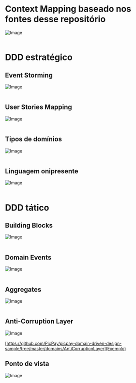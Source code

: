 # Context Mapping baseado nos fontes desse repositório<br>
![Image](../assets/picpay-contextmapper-finance_ContextMap.puml.png?raw=true)<br><br>

# DDD estratégico

## Event Storming
![Image](../assets/event-storming.jpg?raw=true)<br><br>

## User Stories Mapping<br>
![Image](../assets/userStoriesMapping.png?raw=true)<br><br>

## Tipos de domínios<br>
![Image](../assets/domains_and_subdomains.png?raw=true)<br><br>

## Linguagem onipresente<br>
![Image](../assets/ubiquitous_language.gif?raw=true)<br><br>

# DDD tático

## Building Blocks<br>
![Image](../assets/building-blocks.png?raw=true)<br><br>

## Domain Events<br>
![Image](../assets/domain_event.png?raw=true)<br><br>

## Aggregates<br>
![Image](../assets/aggregates.png?raw=true)<br><br>

## Anti-Corruption Layer<br>
![Image](../assets/acl.jpg?raw=true)<br><br>
[https://github.com/PicPay/picpay-domain-driven-design-sample/tree/master/domains/AntiCorruptionLayer](Exemplo)

## Ponto de vista<br>
![Image](../assets/point_of_view_among_placeholders.png?raw=true)<br><br>